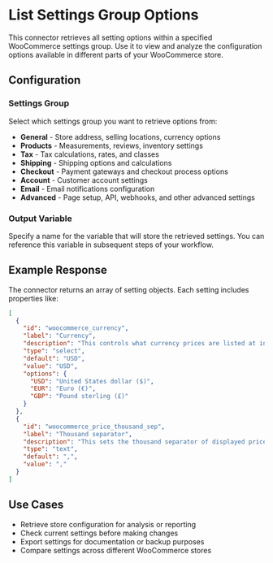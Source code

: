 # List Settings Group Options

This connector retrieves all setting options within a specified WooCommerce settings group. Use it to view and analyze the configuration options available in different parts of your WooCommerce store.

## Configuration

### Settings Group
Select which settings group you want to retrieve options from:
- **General** - Store address, selling locations, currency options
- **Products** - Measurements, reviews, inventory settings
- **Tax** - Tax calculations, rates, and classes
- **Shipping** - Shipping options and calculations
- **Checkout** - Payment gateways and checkout process options
- **Account** - Customer account settings
- **Email** - Email notifications configuration
- **Advanced** - Page setup, API, webhooks, and other advanced settings

### Output Variable
Specify a name for the variable that will store the retrieved settings. You can reference this variable in subsequent steps of your workflow.

## Example Response

The connector returns an array of setting objects. Each setting includes properties like:

```json
[
  {
    "id": "woocommerce_currency",
    "label": "Currency",
    "description": "This controls what currency prices are listed at in the catalog and which currency gateways will take payments in.",
    "type": "select",
    "default": "USD",
    "value": "USD",
    "options": {
      "USD": "United States dollar ($)",
      "EUR": "Euro (€)",
      "GBP": "Pound sterling (£)"
    }
  },
  {
    "id": "woocommerce_price_thousand_sep",
    "label": "Thousand separator",
    "description": "This sets the thousand separator of displayed prices.",
    "type": "text",
    "default": ",",
    "value": ","
  }
]
```

## Use Cases

- Retrieve store configuration for analysis or reporting
- Check current settings before making changes
- Export settings for documentation or backup purposes
- Compare settings across different WooCommerce stores